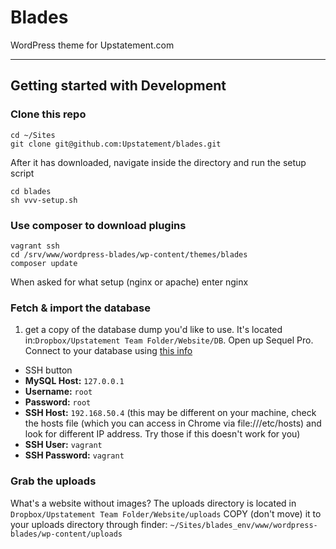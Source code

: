 # Blades

WordPress theme for Upstatement.com

* * *

## Getting started with Development

### Clone this repo

```
cd ~/Sites
git clone git@github.com:Upstatement/blades.git
```

After it has downloaded, navigate inside the directory and run the setup script
```
cd blades
sh vvv-setup.sh
```

### Use composer to download plugins

```
vagrant ssh
cd /srv/www/wordpress-blades/wp-content/themes/blades
composer update
```

When asked for what setup (nginx or apache) enter nginx

### Fetch & import the database
1. get a copy of the database dump you'd like to use. It's located in:`Dropbox/Upstatement Team Folder/Website/DB`. Open up Sequel Pro. Connect to your database using [this info](http://i.imgur.com/xe5RspM.png)
- SSH button
- **MySQL Host:** `127.0.0.1`
- **Username:** `root`
- **Password:** `root`
- **SSH Host:** `192.168.50.4` (this may be different on your machine, check the hosts file (which you can access in Chrome via file:///etc/hosts) and look for different IP address. Try those if this doesn't work for you)
- **SSH User:** `vagrant`
- **SSH Password:** `vagrant`

### Grab the uploads
What's a website without images? The uploads directory is located in `Dropbox/Upstatement Team Folder/Website/uploads` COPY (don't move) it to your uploads directory through finder: `~/Sites/blades_env/www/wordpress-blades/wp-content/uploads`


